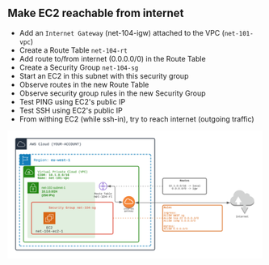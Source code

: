 ## Make EC2 reachable from internet

- Add an `Internet Gateway` (net-104-igw) attached to the VPC (`net-101-vpc`)
- Create a Route Table `net-104-rt`
- Add route to/from internet (0.0.0.0/0) in the Route Table
- Create a Security Group `net-104-sg`
- Start an EC2 in this subnet with this security group
- Observe routes in the new Route Table
- Observe security group rules in the new Security Group
- Test PING using EC2's public IP
- Test SSH using EC2's public IP
- From withing EC2 (while ssh-in), try to reach internet (outgoing traffic)

![Image of VPC](./doc/104-internet-access.png)
